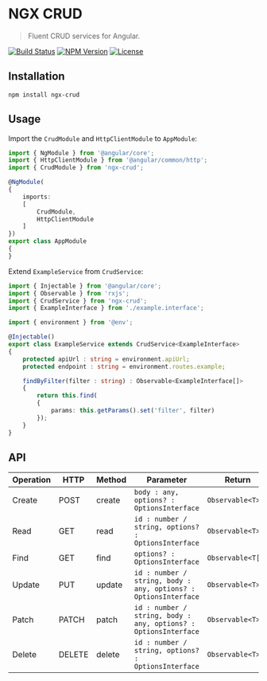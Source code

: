 NGX CRUD
========

> Fluent CRUD services for Angular.

[![Build Status](https://img.shields.io/travis/redaxmedia/ngx-crud.svg)](https://travis-ci.org/redaxmedia/ngx-crud)
[![NPM Version](https://img.shields.io/npm/v/ngx-crud.svg)](https://npmjs.com/package/ngx-crud)
[![License](https://img.shields.io/npm/l/ngx-crud.svg)](https://npmjs.com/package/ngx-crud)


Installation
------------

```
npm install ngx-crud
```


Usage
-----

Import the `CrudModule` and `HttpClientModule` to `AppModule`:

```typescript
import { NgModule } from '@angular/core';
import { HttpClientModule } from '@angular/common/http';
import { CrudModule } from 'ngx-crud';

@NgModule(
{
	imports:
	[
		CrudModule,
		HttpClientModule
	]
})
export class AppModule
{
}
```

Extend `ExampleService` from `CrudService`:

```typescript
import { Injectable } from '@angular/core';
import { Observable } from 'rxjs';
import { CrudService } from 'ngx-crud';
import { ExampleInterface } from './example.interface';

import { environment } from '@env';

@Injectable()
export class ExampleService extends CrudService<ExampleInterface>
{
	protected apiUrl : string = environment.apiUrl;
	protected endpoint : string = environment.routes.example;

	findByFilter(filter : string) : Observable<ExampleInterface[]>
	{
		return this.find(
		{
			params: this.getParams().set('filter', filter)
		});
	}
}
```


API
---

| Operation | HTTP   | Method | Parameter                                                       | Return            |
|-----------|--------|--------|-----------------------------------------------------------------|-------------------|
| Create    | POST   | create | `body : any, options? : OptionsInterface`                       | `Observable<T>`   |
| Read      | GET    | read   | `id : number / string, options? : OptionsInterface`             | `Observable<T>`   |
| Find      | GET    | find   | `options? : OptionsInterface`                                   | `Observable<T[]>` |
| Update    | PUT    | update | `id : number / string, body : any, options? : OptionsInterface` | `Observable<T>`   |
| Patch     | PATCH  | patch  | `id : number / string, body : any, options? : OptionsInterface` | `Observable<T>`   |
| Delete    | DELETE | delete | `id : number / string, options? : OptionsInterface`             | `Observable<T>`   |


